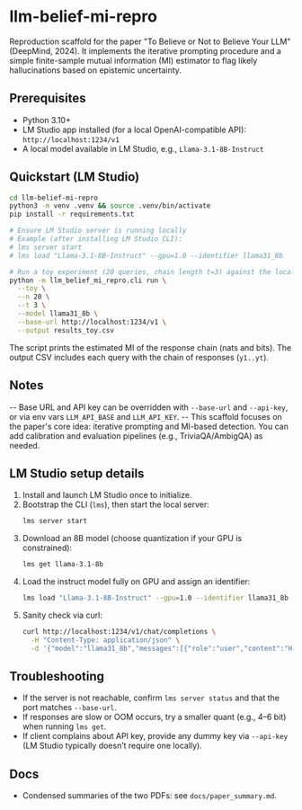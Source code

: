 # llm-belief-mi-repro

Reproduction scaffold for the paper "To Believe or Not to Believe Your LLM" (DeepMind, 2024). It implements the iterative prompting procedure and a simple finite-sample mutual information (MI) estimator to flag likely hallucinations based on epistemic uncertainty.

## Prerequisites

- Python 3.10+
- LM Studio app installed (for a local OpenAI-compatible API): `http://localhost:1234/v1`
- A local model available in LM Studio, e.g., `Llama-3.1-8B-Instruct`

## Quickstart (LM Studio)

```bash
cd llm-belief-mi-repro
python3 -m venv .venv && source .venv/bin/activate
pip install -r requirements.txt

# Ensure LM Studio server is running locally
# Example (after installing LM Studio CLI):
# lms server start
# lms load "Llama-3.1-8B-Instruct" --gpu=1.0 --identifier llama31_8b

# Run a toy experiment (20 queries, chain length t=3) against the local API
python -m llm_belief_mi_repro.cli run \
  --toy \
  --n 20 \
  --t 3 \
  --model llama31_8b \
  --base-url http://localhost:1234/v1 \
  --output results_toy.csv
```

The script prints the estimated MI of the response chain (nats and bits). The output CSV includes each query with the chain of responses (`y1..yt`).

## Notes

-- Base URL and API key can be overridden with `--base-url` and `--api-key`, or via env vars `LLM_API_BASE` and `LLM_API_KEY`.
-- This scaffold focuses on the paper's core idea: iterative prompting and MI-based detection. You can add calibration and evaluation pipelines (e.g., TriviaQA/AmbigQA) as needed.

## LM Studio setup details

1. Install and launch LM Studio once to initialize.
2. Bootstrap the CLI (`lms`), then start the local server:
   ```bash
   lms server start
   ```
3. Download an 8B model (choose quantization if your GPU is constrained):
   ```bash
   lms get llama-3.1-8b
   ```
4. Load the instruct model fully on GPU and assign an identifier:
   ```bash
   lms load "Llama-3.1-8B-Instruct" --gpu=1.0 --identifier llama31_8b
   ```
5. Sanity check via curl:
   ```bash
   curl http://localhost:1234/v1/chat/completions \
     -H "Content-Type: application/json" \
     -d '{"model":"llama31_8b","messages":[{"role":"user","content":"Hello!"}]}'
   ```

## Troubleshooting

- If the server is not reachable, confirm `lms server status` and that the port matches `--base-url`.
- If responses are slow or OOM occurs, try a smaller quant (e.g., 4–6 bit) when running `lms get`.
- If client complains about API key, provide any dummy key via `--api-key` (LM Studio typically doesn’t require one locally).

## Docs

- Condensed summaries of the two PDFs: see `docs/paper_summary.md`.


